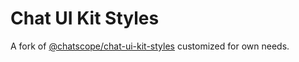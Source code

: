 # Chat UI Kit Styles

A fork of [@chatscope/chat-ui-kit-styles](https://github.com/chatscope/chat-ui-kit-styles) customized for own needs.